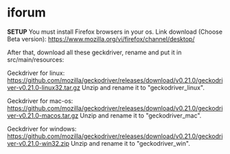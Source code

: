 # iforum

**SETUP**
You must install Firefox browsers in your os.
Link download (Choose Beta version):
https://www.mozilla.org/vi/firefox/channel/desktop/

After that, download all these geckdriver, rename and put it in src/main/resources:

Geckdriver for linux:
https://github.com/mozilla/geckodriver/releases/download/v0.21.0/geckodriver-v0.21.0-linux32.tar.gz
Unzip and rename it to "geckodriver_linux".

Geckdriver for mac-os:
https://github.com/mozilla/geckodriver/releases/download/v0.21.0/geckodriver-v0.21.0-macos.tar.gz
Unzip and rename it to "geckodriver_mac".

Geckdriver for windows:
https://github.com/mozilla/geckodriver/releases/download/v0.21.0/geckodriver-v0.21.0-win32.zip
Unzip and rename it to "geckodriver_win".